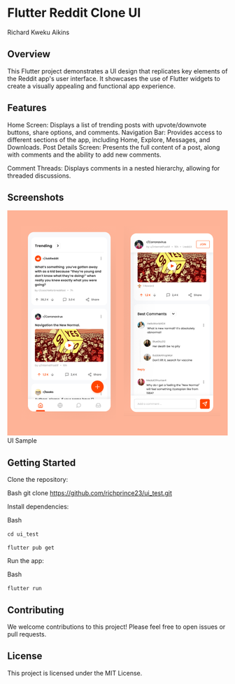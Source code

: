 
# Flutter Reddit Clone UI 

Richard Kweku Aikins

## Overview

This Flutter project demonstrates a UI design that replicates key elements of the Reddit app's user interface. It showcases the use of Flutter widgets to create a visually appealing and functional app experience.

## Features

Home Screen: Displays a list of trending posts with upvote/downvote buttons, share options, and comments.
Navigation Bar: Provides access to different sections of the app, including Home, Explore, Messages, and Downloads.
Post Details Screen: Presents the full content of a post, along with comments and the ability to add new comments.

Comment Threads: Displays comments in a nested hierarchy, allowing for threaded discussions.

## Screenshots

![Image description](assets\images\mobile-dev-eval.png)
UI Sample
## Getting Started

Clone the repository:

Bash
git clone https://github.com/richprince23/ui_test.git

Install dependencies:

Bash

```cd ui_test```

```flutter pub get```

Run the app:

Bash

```flutter run```

## Contributing

We welcome contributions to this project! Please feel free to open issues or pull requests.

## License

This project is licensed under the MIT License.